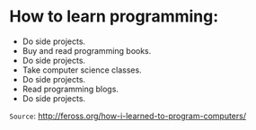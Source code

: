 # How to learn programming:
* Do side projects.
* Buy and read programming books.
* Do side projects.
* Take computer science classes.
* Do side projects.
* Read programming blogs.
* Do side projects.

`Source`: http://feross.org/how-i-learned-to-program-computers/

